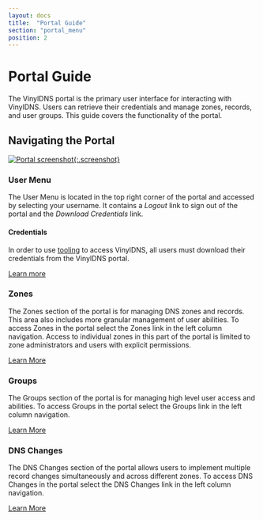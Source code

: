 ```yaml
---
layout: docs
title:  "Portal Guide"
section: "portal_menu"
position: 2
---
```

# Portal Guide

The VinylDNS portal is the primary user interface for interacting with VinylDNS. Users can retrieve their credentials and manage zones, records, and user groups. This guide covers the functionality of the portal.

## Navigating the Portal

[![Portal screenshot](../img/portal/main-annotated.png){:.screenshot}](../img/portal/main-annotated.png)

### User Menu
The User Menu is located in the top right corner of the portal and accessed by selecting your username. It contains a *Logout* link to sign out of the portal and the *Download Credentials* link.

#### Credentials
In order to use [tooling](../tools.md) to access VinylDNS, all users must download their credentials from the VinylDNS portal.

[Learn more](credentials.md)

### Zones
The Zones section of the portal is for managing DNS zones and records. This area also includes more granular management of user abilities.
To access Zones in the portal select the Zones link in the left column navigation.
Access to individual zones in this part of the portal is limited to zone administrators and users with explicit permissions.

[Learn More](zones.md)

### Groups
The Groups section of the portal is for managing high level user access and abilities. To access Groups in the portal select the Groups link in the left column navigation.

[Learn More](groups.md)

### DNS Changes
The DNS Changes section of the portal allows users to implement multiple record changes simultaneously and across different zones. To access DNS Changes in the portal select the DNS Changes link in the left column navigation.

[Learn More](dns-changes.md)
